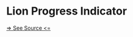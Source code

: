 # Lion Progress Indicator

[=> See Source <=](../../docs/components/content/progress-indicator/overview.md)
